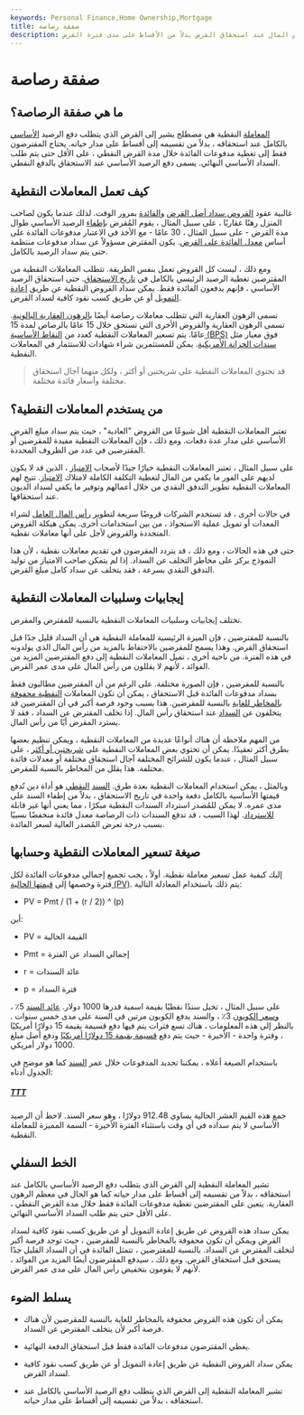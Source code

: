 ```yaml
---
keywords: Personal Finance,Home Ownership,Mortgage
title: صفقة رصاصة
description: المعاملة النقطية هي عبارة عن قرض يتم فيه سداد كامل رأس المال عند استحقاق القرض بدلاً من الأقساط على مدى فترة القرض.
---
```


# صفقة رصاصة
## ما هي صفقة الرصاصة؟

[المعاملة](/transaction) النقطية هي مصطلح يشير إلى القرض الذي يتطلب دفع الرصيد [الأساسي](/principal) بالكامل عند استحقاقه ، بدلاً من تقسيمه إلى أقساط على مدار حياته. يحتاج المقترضون فقط إلى تغطية مدفوعات الفائدة خلال مدة القرض النقطي ، على الأقل حتى يتم طلب السداد الأساسي النهائي. يسمى دفع الرصيد الأساسي عند الاستحقاق بالدفع النقطي.

## كيف تعمل المعاملات النقطية

غالبية عقود [القروض سداد أصل القرض](/loan) [والفائدة](/interest) بمرور الوقت. لذلك عندما يكون لصاحب المنزل رهنًا عقاريًا ، على سبيل المثال ، يقوم المُقرض [بإطفاء](/amortization) الرصيد الأساسي طوال مدة القرض - على سبيل المثال ، 30 عامًا - مع الأخذ في الاعتبار مدفوعات الفائدة على أساس [معدل الفائدة على القرض](/interestrate). يكون المقترض مسؤولاً عن سداد مدفوعات منتظمة حتى يتم سداد الرصيد بالكامل.

ومع ذلك ، ليست كل القروض تعمل بنفس الطريقة. تتطلب المعاملات النقطية من المقترضين تغطية الرصيد الرئيسي بالكامل في [تاريخ الاستحقاق](/maturitydate). حتى استحقاق الرصيد الأساسي ، فإنهم يدفعون الفائدة فقط. يمكن سداد القروض النقطية عن طريق [إعادة التمويل](/refinance) أو عن طريق كسب نقود كافية لسداد القرض.

تسمى الرهون العقارية التي تتطلب معاملات رصاصة أيضًا [بالرهون العقارية البالونية](/balloon-mortgage). تسمى الرهون العقارية والقروض الأخرى التي تستحق خلال 15 عامًا بالرصاص لمدة 15 عامًا. يتم تسعير المعاملات النقطية كعدد من [النقاط الأساسية (BPS)](/basispoint) فوق معيار مثل [سندات الخزانة الأمريكية](/ustreasury). يمكن للمستثمرين شراء شهادات للاستثمار في المعاملات النقطية.

> قد تحتوي المعاملات النقطية على شريحتين أو أكثر ، ولكل منهما آجال استحقاق مختلفة وأسعار فائدة مختلفة.

>

## من يستخدم المعاملات النقطية؟

تعتبر المعاملات النقطية أقل شيوعًا من القروض "العادية" ، حيث يتم سداد مبلغ القرض الأساسي على مدار عدة دفعات. ومع ذلك ، فإن المعاملات النقطية مفيدة للمقرضين أو المقترضين في عدد من الظروف المحددة.

على سبيل المثال ، تعتبر المعاملات النقطية خيارًا جيدًا لأصحاب [الامتياز](/franchisee) ، الذين قد لا يكون لديهم على الفور ما يكفي من المال لتغطية التكلفة الكاملة لامتلاك [الامتياز](/franchise). تتيح لهم المعاملات النقطية تطوير التدفق النقدي من خلال أعمالهم وتوفير ما يكفي لسداد الديون عند استحقاقها.

في حالات أخرى ، قد تستخدم الشركات قروضًا سريعة لتطوير [رأس المال العامل](/workingcapital) لشراء المعدات أو تمويل عملية الاستحواذ ، من بين استخدامات أخرى. يمكن هيكلة القروض المتجددة والقروض لأجل على أنها معاملات نقطية.

حتى في هذه الحالات ، ومع ذلك ، قد يتردد المقرضون في تقديم معاملات نقطية ، لأن هذا النموذج يركز على مخاطر التخلف عن السداد. إذا لم يتمكن صاحب الامتياز من توليد التدفق النقدي بسرعة ، فقد يتخلف عن سداد كامل مبلغ القرض.

## إيجابيات وسلبيات المعاملات النقطية

تختلف إيجابيات وسلبيات المعاملات النقطية بالنسبة للمقترض والمقرض.

بالنسبة للمقترضين ، فإن الميزة الرئيسية للمعاملة النقطية هي أن السداد قليل جدًا قبل استحقاق القرض. وهذا يسمح للمقرضين بالاحتفاظ بالمزيد من رأس المال الذي يولدونه في هذه الفترة. من ناحية أخرى ، تميل المعاملات النقطية إلى دفع المقترضين المزيد من الفوائد ، لأنهم لا يقللون من رأس المال على مدى عمر القرض.

بالنسبة للمقرضين ، فإن الصورة مختلفة. على الرغم من أن المقترضين مطالبون فقط بسداد مدفوعات الفائدة قبل الاستحقاق ، يمكن أن تكون المعاملات [النقطية محفوفة بالمخاطر للغاية](/risk) بالنسبة للمقرضين. هذا بسبب وجود فرصة أكبر في أن المقترضين قد يتخلفون عن [السداد](/default2) عند استحقاق رأس المال. إذا تخلف المقترض عن السداد ، فقد لا يسترد المقرض أيًا من رأس المال.

من المهم ملاحظة أن هناك أنواعًا عديدة من المعاملات النقطية ، ويمكن تنظيم بعضها بطرق أكثر تعقيدًا. يمكن أن تحتوي بعض المعاملات النقطية على [شريحتين أو أكثر](/tranches) ، على سبيل المثال ، عندما يكون للشرائح المختلفة آجال استحقاق مختلفة أو معدلات فائدة مختلفة. هذا يقلل من المخاطر بالنسبة للمقرض.

وبالمثل ، يمكن استخدام المعاملات النقطية بعدة طرق. [السند](/bulletbond) [النقطي](/bulletbond) هو أداة دين تُدفع قيمتها الأساسية بالكامل دفعة واحدة في تاريخ الاستحقاق ، بدلاً من إطفاء السند على مدى عمره. لا يمكن للمُصدر استرداد السندات النقطية مبكرًا ، مما يعني أنها غير قابلة [للاسترداد](/noncallable). لهذا السبب ، قد تدفع السندات ذات الرصاصة معدل فائدة منخفضًا نسبيًا بسبب درجة تعرض المُصدر العالية لسعر الفائدة.

## صيغة تسعير المعاملات النقطية وحسابها

إليك كيفية عمل تسعير معاملة نقطية. أولاً ، يجب تجميع إجمالي مدفوعات الفائدة لكل فترة وخصمها إلى [قيمتها الحالية (PV)](/presentvalue). يتم ذلك باستخدام المعادلة التالية:

- PV = Pmt / (1 + (r / 2)) ^ (p)

أين:

- PV = القيمة الحالية

- Pmt = إجمالي السداد عن الفترة

- r = عائد السندات

- p = فترة السداد

على سبيل المثال ، تخيل سندًا نقطيًا بقيمة اسمية قدرها 1000 دولار. [عائد السند](/bond-yield) 5٪ ، [وسعر الكوبون](/coupon-rate) 3٪ ، والسند يدفع الكوبون مرتين في السنة على مدى خمس سنوات . بالنظر إلى هذه المعلومات ، هناك تسع فترات يتم فيها دفع قسيمة بقيمة 15 دولارًا أمريكيًا ، وفترة واحدة - الأخيرة - حيث يتم دفع [قسيمة بقيمة 15 دولارًا أمريكيًا](/coupon) ودفع أصل مبلغ 1000 دولار أمريكي.

باستخدام الصيغة أعلاه ، يمكننا تحديد المدفوعات خلال عمر [السند](/bond) كما هو موضح في الجدول أدناه:

<h5> <a href=""> TTT </a> </h5>

جمع هذه القيم العشر الحالية يساوي 912.48 دولارًا ، وهو سعر السند. لاحظ أن الرصيد الأساسي لا يتم سداده في أي وقت باستثناء الفترة الأخيرة - السمة المميزة للمعاملة النقطية.

## الخط السفلي

تشير المعاملة النقطية إلى القرض الذي يتطلب دفع الرصيد الأساسي بالكامل عند استحقاقه ، بدلاً من تقسيمه إلى أقساط على مدار حياته كما هو الحال في معظم الرهون العقارية. يتعين على المقترضين تغطية مدفوعات الفائدة فقط خلال مدة القرض النقطي ، على الأقل حتى يتم طلب السداد الأساسي النهائي.

يمكن سداد هذه القروض عن طريق إعادة التمويل أو عن طريق كسب نقود كافية لسداد القرض ويمكن أن تكون محفوفة بالمخاطر بالنسبة للمقرضين ، حيث توجد فرصة أكبر لتخلف المقترض عن السداد. بالنسبة للمقترضين ، تتمثل الفائدة في أن السداد القليل جدًا يستحق قبل استحقاق القرض. ومع ذلك ، سيدفع المقترضون أيضًا المزيد من الفوائد ، لأنهم لا يقومون بتخفيض رأس المال على مدى عمر القرض.

## يسلط الضوء

- يمكن أن تكون هذه القروض محفوفة بالمخاطر للغاية بالنسبة للمقرضين لأن هناك فرصة أكبر لأن يتخلف المقترض عن السداد.

- يغطي المقترضون مدفوعات الفائدة فقط قبل استحقاق الدفعة النهائية.

- يمكن سداد القروض النقطية عن طريق إعادة التمويل أو عن طريق كسب نقود كافية لسداد القرض.

- تشير المعاملة النقطية إلى القرض الذي يتطلب دفع الرصيد الأساسي بالكامل عند استحقاقه ، بدلاً من تقسيمه إلى أقساط على مدار حياته.

